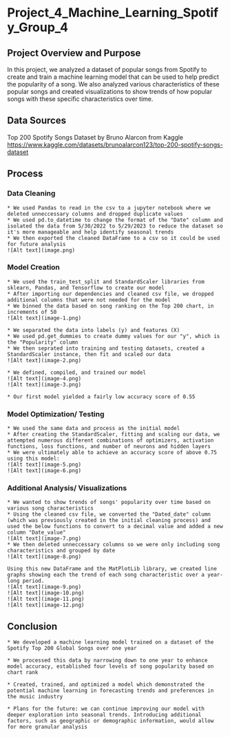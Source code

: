 # Project_4_Machine_Learning_Spotify_Group_4

## Project Overview and Purpose
In this project, we analyzed a dataset of popular songs from Spotify to create and train a machine learning model that can be used to help predict the popularity of a song. We also analyzed various characteristics of these popular songs and created visualizations to show trends of how popular songs with these specific characteristics over time.

## Data Sources
Top 200 Spotify Songs Dataset by Bruno Alarcon from Kaggle
https://www.kaggle.com/datasets/brunoalarcon123/top-200-spotify-songs-dataset

## Process
### Data Cleaning
    * We used Pandas to read in the csv to a jupyter notebook where we deleted unneccessary columns and dropped duplicate values
    * We used pd.to_datetime to change the format of the "Date" column and isolated the data from 5/30/2022 to 5/29/2023 to reduce the dataset so it's more manageable and help identify seasonal trends
    * We then exported the cleaned DataFrame to a csv so it could be used for future analysis
    ![Alt text](image.png)

### Model Creation
    * We used the train_test_split and StandardScaler libraries from sklearn, Pandas, and Tensorflow to create our model
    * After importing our dependencies and cleaned csv file, we dropped additional columns that were not needed for the model
    * We binned the data based on song ranking on the Top 200 chart, in increments of 50
    ![Alt text](image-1.png)

    * We separated the data into labels (y) and features (X)
    * We used pd.get_dummies to create dummy values for our "y", which is the "Popularity" column
    * We then seprated into training and testing datasets, created a StandardScaler instance, then fit and scaled our data
    ![Alt text](image-2.png)

    * We defined, compiled, and trained our model
    ![Alt text](image-4.png)
    ![Alt text](image-3.png)

    * Our first model yielded a fairly low accuracy score of 0.55
    
### Model Optimization/ Testing
    * We used the same data and process as the initial model
    * After creating the StandardScaler, fitting and scaling our data, we attempted numerous different combinations of optimizers, activation functions, loss functions, and number of neurons and hidden layers
    * We were ultimately able to achieve an accuracy score of above 0.75 using this model: 
    ![Alt text](image-5.png)
    ![Alt text](image-6.png)

### Additional Analysis/ Visualizations
    * We wanted to show trends of songs' popularity over time based on various song characteristics
    * Using the cleaned csv file, we converted the "Dated_date" column (which was previously created in the initial cleaning process) and used the below functions to convert to a decimal value and added a new column "Date_value"
    ![Alt text](image-7.png)
    * We then deleted unneccessary columns so we were only including song characteristics and grouped by date
    ![Alt text](image-8.png)
    
    Using this new DataFrame and the MatPlotLib library, we created line graphs showing each the trend of each song characteristic over a year-long period.
    ![Alt text](image-9.png)
    ![Alt text](image-10.png)
    ![Alt text](image-11.png)
    ![Alt text](image-12.png)

## Conclusion
    * We developed a machine learning model trained on a dataset of the Spotify Top 200 Global Songs over one year

    * We processed this data by narrowing down to one year to enhance model accuracy, established four levels of song popularity based on chart rank

    * Created, trained, and optimized a model which demonstrated the potential machine learning in forecasting trends and preferences in the music industry

    * Plans for the future: we can continue improving our model with deeper exploration into seasonal trends. Introducing additional factors, such as geographic or demographic information, would allow for more granular analysis

